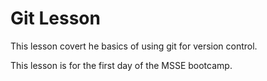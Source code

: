 # Git Lesson
<!-- command line editor VM  -->
This lesson covert he basics of using git for version control.

This lesson is for the first day of the MSSE bootcamp.
